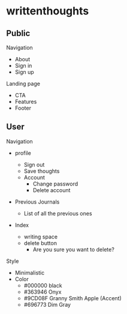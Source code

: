 # writtenthoughts

## Public

Navigation

- About
- Sign in
- Sign up

Landing page

- CTA
- Features
- Footer

## User

Navigation

- profile
  - Sign out
  - Save thoughts
  - Account
    - Change password
    - Delete account
- Previous Journals

  - List of all the previous ones

- Index
  - writing space
  - delete button
    - Are you sure you want to delete?

Style

- Minimalistic
- Color
  - #000000 black
  - #363946 Onyx
  - #9CD08F Granny Smith Apple (Accent)
  - #696773 Dim Gray
